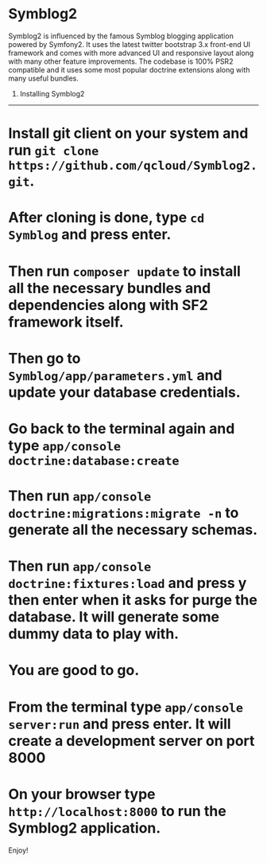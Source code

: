 Symblog2
========================

Symblog2 is influenced by the famous Symblog blogging application powered by Symfony2. It uses the latest twitter bootstrap 3.x front-end UI framework and comes with more advanced UI and responsive layout along with many other feature improvements.  The codebase is 100% PSR2 compatible and it uses some most popular doctrine extensions along with many useful bundles.  

1) Installing Symblog2
----------------------------------

# Install git client on your system and run `git clone https://github.com/qcloud/Symblog2.git`. 
# After cloning is done, type `cd Symblog` and press enter. 
# Then run `composer update` to install all the necessary bundles and dependencies along with SF2 framework itself.   
# Then go to `Symblog/app/parameters.yml` and update your database credentials.
# Go back to the terminal again and type `app/console doctrine:database:create`
# Then run `app/console doctrine:migrations:migrate -n` to generate all the necessary schemas.
# Then run `app/console doctrine:fixtures:load` and press y then enter when it asks for purge the database. It will generate some dummy data to play with.
# You are good to go. 
# From the terminal type `app/console server:run` and press enter. It will create a development server on port 8000
# On your browser type `http://localhost:8000` to run the Symblog2 application.

Enjoy!

